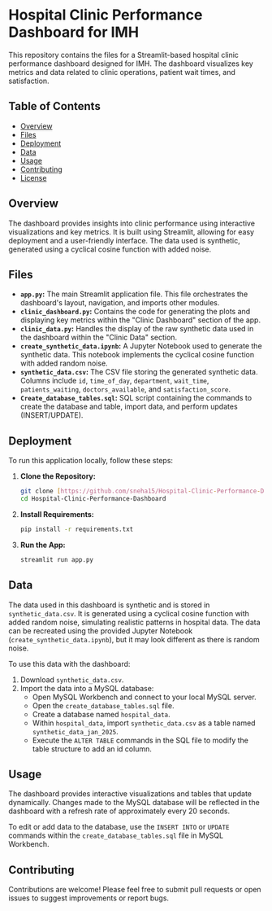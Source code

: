 # Hospital Clinic Performance Dashboard for IMH

This repository contains the files for a Streamlit-based hospital clinic performance dashboard designed for IMH.  The dashboard visualizes key metrics and data related to clinic operations, patient wait times, and satisfaction.

## Table of Contents

- [Overview](#overview)
- [Files](#files)
- [Deployment](#deployment)
- [Data](#data)
- [Usage](#usage)
- [Contributing](#contributing)
- [License](#license)

## Overview

The dashboard provides insights into clinic performance using interactive visualizations and key metrics.  It is built using Streamlit, allowing for easy deployment and a user-friendly interface. The data used is synthetic, generated using a cyclical cosine function with added noise.

## Files

-   **`app.py`:** The main Streamlit application file. This file orchestrates the dashboard's layout, navigation, and imports other modules.
-   **`clinic_dashboard.py`:** Contains the code for generating the plots and displaying key metrics within the "Clinic Dashboard" section of the app.
-   **`clinic_data.py`:** Handles the display of the raw synthetic data used in the dashboard within the "Clinic Data" section.
-   **`create_synthetic_data.ipynb`:** A Jupyter Notebook used to generate the synthetic data. This notebook implements the cyclical cosine function with added random noise.
-   **`synthetic_data.csv`:** The CSV file storing the generated synthetic data. Columns include `id`, `time_of_day`, `department`, `wait_time`, `patients_waiting`, `doctors_available`, and `satisfaction_score`.
-   **`Create_database_tables.sql`:** SQL script containing the commands to create the database and table, import data, and perform updates (INSERT/UPDATE).

## Deployment

To run this application locally, follow these steps:

1.  **Clone the Repository:**
    ```bash
    git clone [https://github.com/sneha15/Hospital-Clinic-Performance-Dashboard.git](https://github.com/sneha15/Hospital-Clinic-Performance-Dashboard.git)
    cd Hospital-Clinic-Performance-Dashboard
    ```

2.  **Install Requirements:**
    ```bash
    pip install -r requirements.txt
    ```

3.  **Run the App:**
    ```bash
    streamlit run app.py
    ```

## Data

The data used in this dashboard is synthetic and is stored in `synthetic_data.csv`.  It is generated using a cyclical cosine function with added random noise, simulating realistic patterns in hospital data.  The data can be recreated using the provided Jupyter Notebook (`create_synthetic_data.ipynb`), but it may look different as there is random noise.

To use this data with the dashboard:

1.  Download `synthetic_data.csv`.
2.  Import the data into a MySQL database:
    *   Open MySQL Workbench and connect to your local MySQL server.
    *   Open the `create_database_tables.sql` file.
    *   Create a database named `hospital_data`.
    *   Within `hospital_data`, import `synthetic_data.csv` as a table named `synthetic_data_jan_2025`.
    *   Execute the `ALTER TABLE` commands in the SQL file to modify the table structure to add an id column.

## Usage

The dashboard provides interactive visualizations and tables that update dynamically.  Changes made to the MySQL database will be reflected in the dashboard with a refresh rate of approximately every 20 seconds.

To edit or add data to the database, use the `INSERT INTO` or `UPDATE` commands within the `create_database_tables.sql` file in MySQL Workbench.

## Contributing

Contributions are welcome! Please feel free to submit pull requests or open issues to suggest improvements or report bugs.

